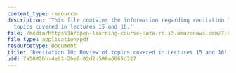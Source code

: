 ```yaml
---
content_type: resource
description: 'This file contains the information regarding recitation 10: review of
  topics covered in lectures 15 and 16.'
file: /media/https%3A/open-learning-course-data-rc.s3.amazonaws.com/7-91j-foundations-of-computational-and-systems-biology-spring-2014/7a5082bb4e912be602d2508a6065d327_MIT7_91JS14_Rec_4-16-14.pdf
file_type: application/pdf
resourcetype: Document
title: 'Recitation 10: Review of topics covered in Lectures 15 and 16'
uid: 7a5082bb-4e91-2be6-02d2-508a6065d327
---
```


